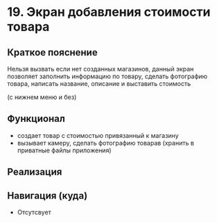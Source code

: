 # 19. Экран добавления стоимости товара

## Краткое пояснение

Нельзя вызвать если нет созданных магазинов, данный экран позволяет заполнить информацию по товару,
сделать фотографию товара, написать название, описание и выставить стоимость

(с нижнем меню и без)

## Функционал

- создает товар с стоимостью привязанный к магазину
- вызывает камеру, сделать фотографию товарав (хранить в приватные файлы приложения)

## Реализация

## Навигация (куда)

- Отсутсвует
